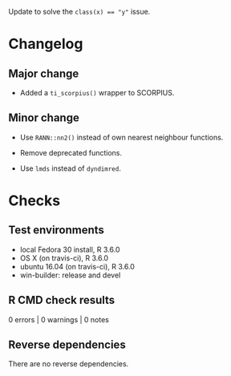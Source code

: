 Update to solve the `class(x) == "y"` issue. 

# Changelog

## Major change
 * Added a `ti_scorpius()` wrapper to SCORPIUS.
   
## Minor change
 * Use `RANN::nn2()` instead of own nearest neighbour functions. 
 
 * Remove deprecated functions.
 
 * Use `lmds` instead of `dyndimred`.

# Checks
## Test environments
* local Fedora 30 install, R 3.6.0
* OS X (on travis-ci), R 3.6.0
* ubuntu 16.04 (on travis-ci), R 3.6.0
* win-builder: release and devel

## R CMD check results

0 errors | 0 warnings | 0 notes

## Reverse dependencies

There are no reverse dependencies.
